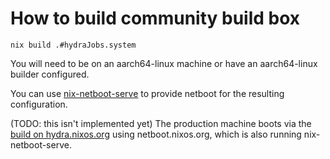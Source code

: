 # How to build community build box

```
nix build .#hydraJobs.system
```

You will need to be on an aarch64-linux machine or have an
aarch64-linux builder configured.

You can use
[nix-netboot-serve](https://github.com/DeterminateSystems/nix-netboot-serve/)
to provide netboot for the resulting configuration.

(TODO: this isn't implemented yet)
The production machine boots via the [build on hydra.nixos.org](TODO)
using netboot.nixos.org, which is also running nix-netboot-serve.

